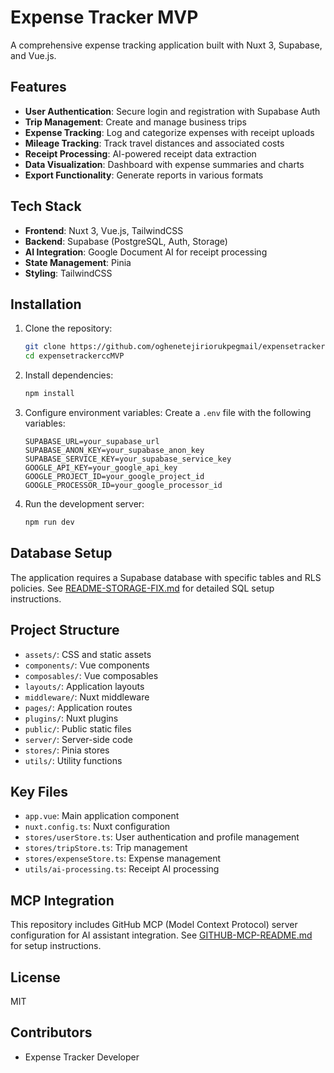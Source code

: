 # Expense Tracker MVP

A comprehensive expense tracking application built with Nuxt 3, Supabase, and Vue.js.

## Features

- **User Authentication**: Secure login and registration with Supabase Auth
- **Trip Management**: Create and manage business trips
- **Expense Tracking**: Log and categorize expenses with receipt uploads
- **Mileage Tracking**: Track travel distances and associated costs
- **Receipt Processing**: AI-powered receipt data extraction
- **Data Visualization**: Dashboard with expense summaries and charts
- **Export Functionality**: Generate reports in various formats

## Tech Stack

- **Frontend**: Nuxt 3, Vue.js, TailwindCSS
- **Backend**: Supabase (PostgreSQL, Auth, Storage)
- **AI Integration**: Google Document AI for receipt processing
- **State Management**: Pinia
- **Styling**: TailwindCSS

## Installation

1. Clone the repository:
   ```bash
   git clone https://github.com/oghenetejiriorukpegmail/expensetrackerccMVP.git
   cd expensetrackerccMVP
   ```

2. Install dependencies:
   ```bash
   npm install
   ```

3. Configure environment variables:
   Create a `.env` file with the following variables:
   ```
   SUPABASE_URL=your_supabase_url
   SUPABASE_ANON_KEY=your_supabase_anon_key
   SUPABASE_SERVICE_KEY=your_supabase_service_key
   GOOGLE_API_KEY=your_google_api_key
   GOOGLE_PROJECT_ID=your_google_project_id
   GOOGLE_PROCESSOR_ID=your_google_processor_id
   ```

4. Run the development server:
   ```bash
   npm run dev
   ```

## Database Setup

The application requires a Supabase database with specific tables and RLS policies. See [README-STORAGE-FIX.md](./README-STORAGE-FIX.md) for detailed SQL setup instructions.

## Project Structure

- `assets/`: CSS and static assets
- `components/`: Vue components
- `composables/`: Vue composables
- `layouts/`: Application layouts
- `middleware/`: Nuxt middleware
- `pages/`: Application routes
- `plugins/`: Nuxt plugins
- `public/`: Public static files
- `server/`: Server-side code
- `stores/`: Pinia stores
- `utils/`: Utility functions

## Key Files

- `app.vue`: Main application component
- `nuxt.config.ts`: Nuxt configuration
- `stores/userStore.ts`: User authentication and profile management
- `stores/tripStore.ts`: Trip management
- `stores/expenseStore.ts`: Expense management
- `utils/ai-processing.ts`: Receipt AI processing

## MCP Integration

This repository includes GitHub MCP (Model Context Protocol) server configuration for AI assistant integration. See [GITHUB-MCP-README.md](./GITHUB-MCP-README.md) for setup instructions.

## License

MIT

## Contributors

- Expense Tracker Developer